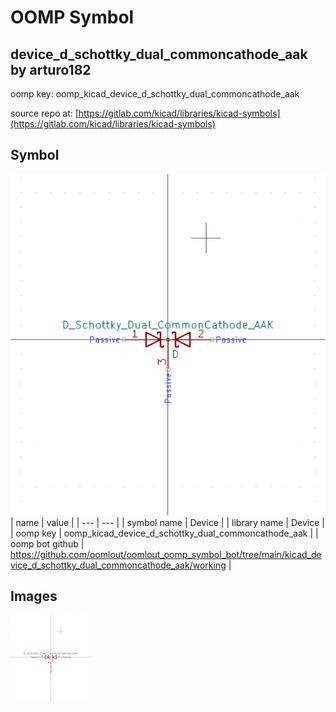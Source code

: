 # OOMP Symbol  
## device_d_schottky_dual_commoncathode_aak  by arturo182  
  
oomp key: oomp_kicad_device_d_schottky_dual_commoncathode_aak  
  
source repo at: [https://gitlab.com/kicad/libraries/kicad-symbols](https://gitlab.com/kicad/libraries/kicad-symbols)  
## Symbol  
  
[![working.png](working_600.png)](working.png)  
| name | value | 
| --- | --- | 
| symbol name | Device | 
| library name | Device | 
| oomp key | oomp_kicad_device_d_schottky_dual_commoncathode_aak | 
| oomp bot github | https://github.com/oomlout/oomlout_oomp_symbol_bot/tree/main/kicad_device_d_schottky_dual_commoncathode_aak/working | 
## Images  
  
[![working.png](working_140.png)](working.png)  
